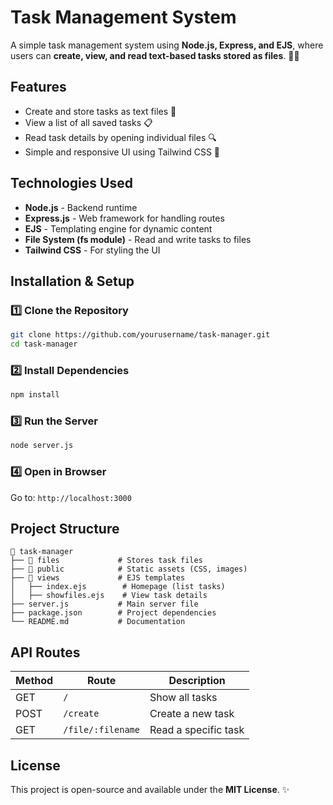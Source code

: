 # Task Management System

A simple task management system using **Node.js, Express, and EJS**, where users can **create, view, and read text-based tasks stored as files**. 📝🚀

## Features
- Create and store tasks as text files 📄
- View a list of all saved tasks 📋
- Read task details by opening individual files 🔍
- Simple and responsive UI using Tailwind CSS 🎨

## Technologies Used
- **Node.js** - Backend runtime
- **Express.js** - Web framework for handling routes
- **EJS** - Templating engine for dynamic content
- **File System (fs module)** - Read and write tasks to files
- **Tailwind CSS** - For styling the UI

## Installation & Setup
### 1️⃣ Clone the Repository
```sh
git clone https://github.com/yourusername/task-manager.git
cd task-manager
```

### 2️⃣ Install Dependencies
```sh
npm install
```

### 3️⃣ Run the Server
```sh
node server.js
```

### 4️⃣ Open in Browser
Go to: `http://localhost:3000`

## Project Structure
```
📂 task-manager
├── 📂 files             # Stores task files
├── 📂 public            # Static assets (CSS, images)
├── 📂 views             # EJS templates
│   ├── index.ejs        # Homepage (list tasks)
│   ├── showfiles.ejs    # View task details
├── server.js           # Main server file
├── package.json        # Project dependencies
└── README.md           # Documentation
```

## API Routes
| Method | Route | Description |
|--------|-------|-------------|
| GET | `/` | Show all tasks |
| POST | `/create` | Create a new task |
| GET | `/file/:filename` | Read a specific task |

## License
This project is open-source and available under the **MIT License**. ✨


